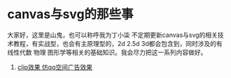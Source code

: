 # canvas与svg的那些事
大家好，这里是山鬼，也可以称呼我为丁小柒
不定期更新canvas与svg的相关技术教程，有实战型，也会有主原理型的，2d 2.5d 3d都会包含到，同时涉及的有  线性代数  物理  图形学等相关的基础知识。我会尽力把这一系列内容做好。
1. [clip效果 仿qq空间广告效果](https://github.com/dxiaoqi/canvas-svg-/tree/master/canvas/clip%E6%95%88%E6%9E%9C)
